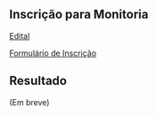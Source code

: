 ## Inscrição para Monitoria

[Edital](https://github.com/sandinojardim/prog-ii/raw/gh-pages/SelecaoMonitoria.pdf)

[Formulário de Inscrição](https://forms.gle/LQQr1RAKeRtqhA6T8)

## Resultado
(Em breve)

